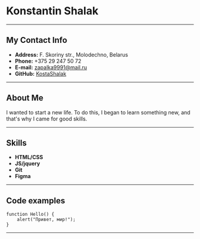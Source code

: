 # Konstantin Shalak
***************************
## My Contact Info

* **Address:** F. Skoriny str., Molodechno, Belarus
* **Phone:** +375 29 247 50 72
* **E-mail:** zapalka9991@mail.ru
* **GitHub:** [KostaShalak](https://github.com/KostaShalak "profile")

******************************
## About Me 

I wanted to start a new life. To do this, I began to learn something new, and that's why I came for good skills.

**********************************

## Skills 

* **HTML/CSS**
* **JS/jquery**
* **Git**
* **Figma**

*************************************

## Code examples

```
function Hello() {
    alert("Привет, мир!");
}
```

********************************************